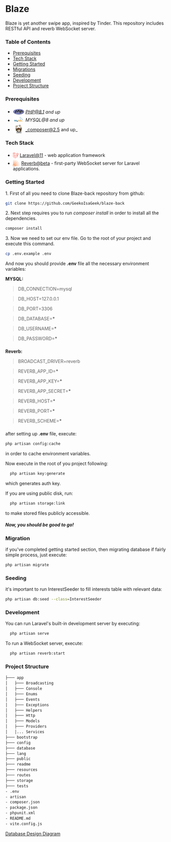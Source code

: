 # Blaze

Blaze is yet another swipe app, inspired by Tinder. This repository includes RESTful API and reverb WebSocket server.

### Table of Contents

-   [Prerequisites](#prerequisites)
-   [Tech Stack](#tech-stack)
-   [Getting Started](#getting-started)
-   [Migrations](#migration)
-   [Seeding](#seeding)
-   [Development](#development)
-   [Project Structure](#project-structure)

### Prerequisites

-   <img src="readme/assets/php.svg" width="35" style="position: relative; top: 4px" /> *PHP@8.1 and up*
-   <img src="readme/assets/mysql.png" width="35" style="position: relative; top: 4px" /> _MYSQL@8 and up_
-   <img src="readme/assets/composer.png" width="35" style="position: relative; top: 6px" /> _composer@2.5 and up\_

### Tech Stack

-   <img src="readme/assets/laravel.png" height="18" style="position: relative; top: 4px" /> [Laravel@11](https://laravel.com/docs/6.x) - web application framework
-   <img src="readme/assets/reverb.png" height="22" style="position: relative; top: 4px" /> [Reverb@beta](https://reverb.laravel.com/) - first-party WebSocket server for Laravel applications.

### Getting Started

1\. First of all you need to clone Blaze-back repository from github:

```sh
git clone https://github.com/GeekoIsaGeek/blaze-back
```

2\. Next step requires you to run _composer install_ in order to install all the dependencies.

```sh
composer install
```

3\. Now we need to set our env file. Go to the root of your project and execute this command.

```sh
cp .env.example .env
```

And now you should provide **.env** file all the necessary environment variables:

**MYSQL:**

> DB_CONNECTION=mysql

> DB_HOST=127.0.0.1

> DB_PORT=3306

> DB_DATABASE=**\***

> DB_USERNAME=**\***

> DB_PASSWORD=**\***

###

**Reverb:**

> BROADCAST_DRIVER=reverb

> REVERB_APP_ID=**\***

> REVERB_APP_KEY=**\***

> REVERB_APP_SECRET=**\***

> REVERB_HOST=**\***

> REVERB_PORT=**\***

> REVERB_SCHEME=**\***

###

after setting up **.env** file, execute:

```sh
php artisan config:cache
```

in order to cache environment variables.

Now execute in the root of you project following:

```sh
  php artisan key:generate
```

which generates auth key.

If you are using public disk, run:

```sh
  php artisan storage:link
```

to make stored files publicly accessible.

##### Now, you should be good to go!

### Migration

if you've completed getting started section, then migrating database if fairly simple process, just execute:

```sh
php artisan migrate
```

### Seeding

it's important to run InterestSeeder to fill interests table with relevant data:

```sh
php artisan db:seed --class=InterestSeeder
```

### Development

You can run Laravel's built-in development server by executing:

```sh
  php artisan serve
```

To run a WebSocket server, execute:

```sh
  php artisan reverb:start
```

### Project Structure

```bash
├─── app
│   ├─── Broadcasting
│   ├─── Console
│   ├─── Enums
│   ├─── Events
│   ├─── Exceptions
│   ├─── Helpers
│   ├─── Http
│   ├─── Models
│   ├─── Providers
│   │... Services
├─── bootstrap
├─── config
├─── database
├─── lang
├─── public
├─── readme
├─── resources
├─── routes
├─── storage
├─── tests
- .env
- artisan
- composer.json
- package.json
- phpunit.xml
- README.md
- vite.config.js

```

[Database Design Diagram](https://drawsql.app/teams/geekoisageek/diagrams/blaze)
